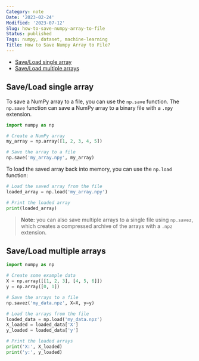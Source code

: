 ```yaml
---
Category: note
Date: '2023-02-24'
Modified: '2023-07-12'
Slug: how-to-save-numpy-array-to-file
Status: published
Tags: numpy, dataset, machine-learning
Title: How to Save Numpy Array to File?
---
```


<!-- MarkdownTOC levels="2,3" autolink="true" autoanchor="true" -->

- [Save/Load single array](#saveload-single-array)
- [Save/Load multiple arrays](#saveload-multiple-arrays)

<!-- /MarkdownTOC -->

<a id="saveload-single-array"></a>

## Save/Load single array

To save a NumPy array to a file, you can use the `np.save` function. The `np.save` function can save a NumPy array to a binary file with a `.npy` extension.

```python
import numpy as np

# Create a NumPy array
my_array = np.array([1, 2, 3, 4, 5])

# Save the array to a file
np.save('my_array.npy', my_array)

```

To load the saved array back into memory, you can use the `np.load` function:

```python
# Load the saved array from the file
loaded_array = np.load('my_array.npy')

# Print the loaded array
print(loaded_array)
```

> **Note:** you can also save multiple arrays to a single file using `np.savez`, which creates a compressed archive of the arrays with a `.npz` extension.

<a id="saveload-multiple-arrays"></a>

## Save/Load multiple arrays

```python
import numpy as np

# Create some example data
X = np.array([[1, 2, 3], [4, 5, 6]])
y = np.array([0, 1])

# Save the arrays to a file
np.savez('my_data.npz', X=X, y=y)

# Load the arrays from the file
loaded_data = np.load('my_data.npz')
X_loaded = loaded_data['X']
y_loaded = loaded_data['y']

# Print the loaded arrays
print('X:', X_loaded)
print('y:', y_loaded)

```
